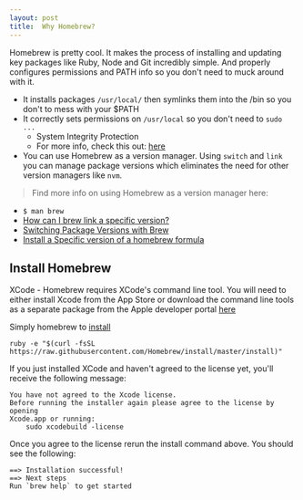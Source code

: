 ```yaml
---
layout: post
title:  Why Homebrew?
---
```


Homebrew is pretty cool. It makes the process of installing and updating key packages like Ruby, Node and Git incredibly simple. And properly configures permissions and PATH info so you don't need to muck around with it.

- It installs packages `/usr/local/` then symlinks them into the /bin so you don't to mess with your $PATH
- It correctly sets permissions on `/usr/local` so you don't need to `sudo ...` 
	- System Integrity Protection
	- For more info, check this out: [here](https://github.com/Homebrew/homebrew/blob/master/share/doc/homebrew/Installation.md#installation)
- You can use Homebrew as a version manager. Using `switch` and `link` you can manage package versions which eliminates the need for other version managers like `nvm`.

> Find more info on using Homebrew as a version manager here:
- `$ man brew`
- [How can I brew link a specific version?](http://stackoverflow.com/questions/13477363/how-can-i-brew-link-a-specific-version)
- [Switching Package Versions with Brew](http://thejacklawson.com/2012/09/switching-package-versions-with-brew/)
- [Install a Specific version of a homebrew formula](http://effectif.com/mac-os-x/installing-specific-version-of-homebrew-formula)

## Install Homebrew

XCode - Homebrew requires XCode's command line tool. You will need to either install Xcode from the App Store or download the command line tools as a separate package from the Apple developer portal [here](https://developer.apple.com/downloads/)

Simply homebrew to [install](http://brew.sh)

	ruby -e "$(curl -fsSL https://raw.githubusercontent.com/Homebrew/install/master/install)"

If you just installed XCode and haven't agreed to the license yet, you'll receive the following message:

	You have not agreed to the Xcode license.
	Before running the installer again please agree to the license by opening
	Xcode.app or running:
        sudo xcodebuild -license

Once you agree to the license rerun the install command above. You should see the following:

	==> Installation successful!
	==> Next steps
	Run `brew help` to get started